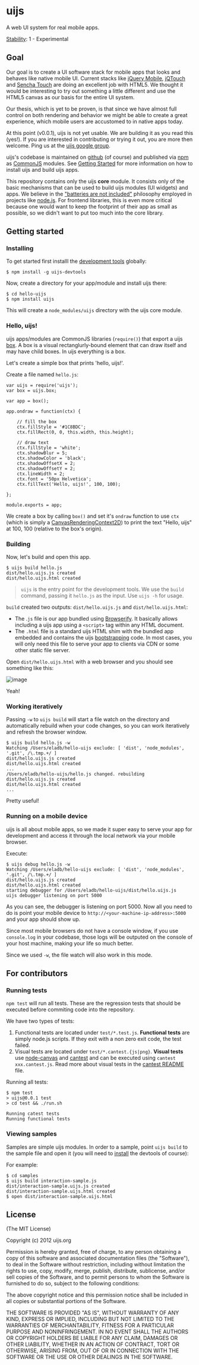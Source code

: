 # uijs

A web UI system for real mobile apps.

[Stability](http://nodejs.org/api/documentation.html#documentation_stability_index): 1 - Experimental

## Goal

Our goal is to create a UI software stack for mobile apps that looks and behaves like native mobile UI. Current stacks like [jQuery Mobile](http://jquerymobile.com/), [jQTouch](http://www.jqtouch.com) and [Sencha Touch](http://www.sencha.com/products/touch) are doing an excellent job with HTML5. We thought it would be interesting to try out something a little different and use the HTML5 canvas as our basis for the entire UI system.

Our thesis, which is yet to be proven, is that since we have almost full control on both rendering and behavior we might be able to create a great experience, which mobile users are accustomed to in native apps today.

At this point (v0.0.1), uijs is not yet usable. We are building it as you read this (yes!). If you are interested in contributing or trying it out, you are more then welcome. Ping us at the [uijs google group](mailto:uijs@googlegroups.com).

uijs's codebase is maintained on [github](https://github.com) (of course) and published via [npm](npmjs.org) as [CommonJS](http://www.commonjs.org) modules. See [Getting Started](#getting-started) for more information on how to install uijs and build uijs apps.

This repository contains only the uijs __core__ module. It consists only of the basic mechanisms that can be used to build uijs modules (UI widgets) and apps. We believe in the ["batteries are not included"](https://github.com/joyent/node/wiki/node-core-vs-userland) philosophy employed in projects like [node.js](http://nodejs.org). For frontend libraries, this is even more critical because one would want to keep the footprint of their app as small as possible, so we didn't want to put too much into the core library.

## Getting started

### Installing

To get started first installl the [development tools](https://github.com/eladb/uijs-devtools) globally:

    $ npm install -g uijs-devtools
    
Now, create a directory for your app/module and install uijs there:

    $ cd hello-uijs
    $ npm install uijs
    
This will create a `node_modules/uijs` directory with the uijs core module.

### Hello, uijs!

uijs apps/modules are CommonJS libraries (`require()`) that export a uijs [box](#box). A box is a visual rectanglurly-bound element that can draw itself and may have child boxes. In uijs everything is a box.

Let's create a simple box that prints 'hello, uijs!'.

Create a file named `hello.js`:

    var uijs = require('uijs');
    var box = uijs.box;
    
    var app = box();
    
    app.ondraw = function(ctx) {
    
        // fill the box
        ctx.fillStyle = '#1C8BDC';
        ctx.fillRect(0, 0, this.width, this.height);
    
        // draw text
        ctx.fillStyle = 'white';
        ctx.shadowBlur = 5;
        ctx.shadowColor = 'black';
        ctx.shadowOffsetX = 2;
        ctx.shadowOffsetY = 2;
        ctx.lineWidth = 2;
        ctx.font = '50px Helvetica';
        ctx.fillText('Hello, uijs!', 100, 100);
        
    };
    
    module.exports = app;

We create a box by calling `box()` and set it's `ondraw` function to use `ctx` (which is simply a [CanvasRenderingContext2D](http://www.whatwg.org/specs/web-apps/current-work/multipage/the-canvas-element.html#canvasrenderingcontext2d)) to print the text "Hello, uijs" at 100, 100 (relative to the box's origin).

### Building

Now, let's build and open this app.

    $ uijs build hello.js
    dist/hello.uijs.js created
    dist/hello.uijs.html created

> `uijs` is the entry point for the development tools. We use the `build` command, passing it `hello.js` as the input. Use `uijs -h` for usage.

`build` created two outputs: `dist/hello.uijs.js` and `dist/hello.uijs.html`:

 * The .`js` file is our app bundled using 
  [Browserify](https://github.com/substack/node-browserify). It basically allows 
  including a uijs app using a `<script>` tag within any HTML document.
 * The `.html` file is a standard uijs HTML shim with the bundled app
   embedded and contains the uijs [bootstrapping](#bootstrap) code. In most 
   cases, you will only need this file to serve your app to clients via CDN or 
   some other static file server.
   
Open `dist/hello.uijs.html` with a web browser and you should see something like this:

![image](doc/hellouijs.png)

Yeah!

### Working iteratively

Passing `-w` to `uijs build` will start a file watch on the directory and automatically rebuild when your code changes, so you can work iteratively and refresh the browser window.

    $ uijs build hello.js -w
    Watching /Users/eladb/hello-uijs exclude: [ 'dist', 'node_modules', '.git', /\.tmp.+/ ]
    dist/hello.uijs.js created
    dist/hello.uijs.html created    
    ...
    /Users/eladb/hello-uijs/hello.js changed. rebuilding
    dist/hello.uijs.js created
    dist/hello.uijs.html created    
    ...
    
Pretty useful!

### Running on a mobile device

uijs is all about mobile apps, so we made it super easy to serve your app for development and access it through the local network via your mobile browser.

Execute:

    $ uijs debug hello.js -w
    Watching /Users/eladb/hello-uijs exclude: [ 'dist', 'node_modules', '.git', /\.tmp.+/ ]
    dist/hello.uijs.js created
    dist/hello.uijs.html created
    starting debugger for /Users/eladb/hello-uijs/dist/hello.uijs.js
    uijs debugger listening on port 5000

As you can see, the debugger is listening on port 5000. Now all you need to do is point your mobile device to `http://<your-machine-ip-address>:5000` and your app should show up.

Since most mobile browsers do not have a console window, if you use `console.log` in your codebase, those logs will be outputed on the console of your host machine, making your life so much better.

Since we used `-w`, the file watch will also work in this mode.

## For contributors

### Running tests

`npm test` will run all tests. These are the regression tests that should be executed before commiting code into the repository.

We have two types of tests:

 1. Functional tests are located under `test/*.test.js`. __Functional tests__ 
    are simply node.js scripts. If they exit with a non zero exit code, the test 
    failed.
 2. Visual tests are located under `test/*.cantest.{js|png}`. __Visual tests__ 
    use [node-canvas](https://github.com/learnboost/node-canvas) and 
    [cantest](https://github.com/eladb/node-cantest) and can be executed 
    using `cantest xxx.cantest.js`. Read more about visual tests in the 
    [cantest README](https://github.com/eladb/node-cantest/blob/master/README.md) 
    file.

Running all tests:

    $ npm test
    > uijs@0.0.1 test
    > cd test && ./run.sh
    
    Running catest tests
    Running functional tests

### Viewing samples

Samples are simple uijs modules. In order to a sample, point `uijs build` to the sample file and open it (you will need to [install](#installing) the devtools of course):

For example:

    $ cd samples
    $ uijs build interaction-sample.js
    dist/interaction-sample.uijs.js created
    dist/interaction-sample.uijs.html created
    $ open dist/interaction-sample.uijs.html

## License

(The MIT License)

Copyright (c) 2012 uijs.org

Permission is hereby granted, free of charge, to any person obtaining a copy of this software and associated documentation files (the "Software"), to deal in the Software without restriction, including without limitation the rights to use, copy, modify, merge, publish, distribute, sublicense, and/or sell copies of the Software, and to permit persons to whom the Software is furnished to do so, subject to the following conditions:

The above copyright notice and this permission notice shall be included in all copies or substantial portions of the Software.

THE SOFTWARE IS PROVIDED "AS IS", WITHOUT WARRANTY OF ANY KIND, EXPRESS OR IMPLIED, INCLUDING BUT NOT LIMITED TO THE WARRANTIES OF MERCHANTABILITY, FITNESS FOR A PARTICULAR PURPOSE AND NONINFRINGEMENT. IN NO EVENT SHALL THE AUTHORS OR COPYRIGHT HOLDERS BE LIABLE FOR ANY CLAIM, DAMAGES OR OTHER LIABILITY, WHETHER IN AN ACTION OF CONTRACT, TORT OR OTHERWISE, ARISING FROM, OUT OF OR IN CONNECTION WITH THE SOFTWARE OR THE USE OR OTHER DEALINGS IN THE SOFTWARE.
